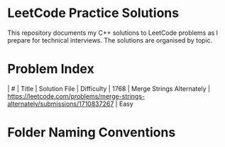 # LeetCode Practice Solutions 

This repository documents my C++ solutions to LeetCode problems as I prepare for technical interviews. The solutions are organised by topic.

# Problem Index

| #    | Title                     | Solution File                                                                  | Difficulty
| 1768 | Merge Strings Alternately | https://leetcode.com/problems/merge-strings-alternately/submissions/1710837267 | Easy

# Folder Naming Conventions
